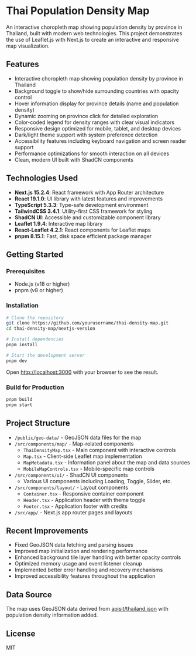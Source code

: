# Thai Population Density Map

An interactive choropleth map showing population density by province in Thailand, built with modern web technologies. This project demonstrates the use of Leaflet.js with Next.js to create an interactive and responsive map visualization.

## Features

- Interactive choropleth map showing population density by province in Thailand
- Background toggle to show/hide surrounding countries with opacity control
- Hover information display for province details (name and population density)
- Dynamic zooming on province click for detailed exploration
- Color-coded legend for density ranges with clear visual indicators
- Responsive design optimized for mobile, tablet, and desktop devices
- Dark/light theme support with system preference detection
- Accessibility features including keyboard navigation and screen reader support
- Performance optimizations for smooth interaction on all devices
- Clean, modern UI built with ShadCN components

## Technologies Used

- **Next.js 15.2.4**: React framework with App Router architecture
- **React 19.1.0**: UI library with latest features and improvements
- **TypeScript 5.3.3**: Type-safe development environment
- **TailwindCSS 3.4.1**: Utility-first CSS framework for styling
- **ShadCN UI**: Accessible and customizable component library
- **Leaflet 1.9.4**: Interactive map library
- **React-Leaflet 4.2.1**: React components for Leaflet maps
- **pnpm 8.15.1**: Fast, disk space efficient package manager

## Getting Started

### Prerequisites

- Node.js (v18 or higher)
- pnpm (v8 or higher)

### Installation

```bash
# Clone the repository
git clone https://github.com/yourusername/thai-density-map.git
cd thai-density-map/nextjs-version

# Install dependencies
pnpm install

# Start the development server
pnpm dev
```

Open [http://localhost:3000](http://localhost:3000) with your browser to see the result.

### Build for Production

```bash
pnpm build
pnpm start
```

## Project Structure

- `/public/geo-data/` - GeoJSON data files for the map
- `/src/components/map/` - Map-related components
  - `ThaiDensityMap.tsx` - Main component with interactive controls
  - `Map.tsx` - Client-side Leaflet map implementation
  - `MapMetadata.tsx` - Information panel about the map and data sources
  - `MobileMapControls.tsx` - Mobile-specific map controls
- `/src/components/ui/` - ShadCN UI components
  - Various UI components including Loading, Toggle, Slider, etc.
- `/src/components/layout/` - Layout components
  - `Container.tsx` - Responsive container component
  - `Header.tsx` - Application header with theme toggle
  - `Footer.tsx` - Application footer with credits
- `/src/app/` - Next.js app router pages and layouts

## Recent Improvements

- Fixed GeoJSON data fetching and parsing issues
- Improved map initialization and rendering performance
- Enhanced background tile layer handling with better opacity controls
- Optimized memory usage and event listener cleanup
- Implemented better error handling and recovery mechanisms
- Improved accessibility features throughout the application

## Data Source

The map uses GeoJSON data derived from [apisit/thailand.json](https://github.com/apisit/thailand.json) with population density information added.

## License

MIT
